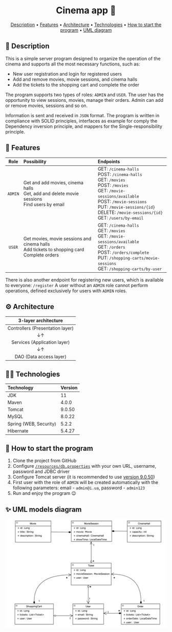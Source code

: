 <h1 align="center">
  Cinema app 🎥
</h1>

<p align="center">
  <a href="#-description">Description</a> •
  <a href="#-features">Features</a> •
  <a href="#-architecture">Architecture</a> •
  <a href="#-technologies">Technologies</a> •
  <a href="#-how-to-start-the-program">How to start the program</a> •
  <a href="#-uml-models-diagram">UML diagram</a>
</p>

## 📃 Description
This is a simple server program designed to organize the operation of the cinema and supports all the most necessary functions, such as:

* New user registration and login for registered users
* Add and remove movies, movie sessions, and cinema halls
* Add the tickets to the shopping cart and complete the order

The program supports two types of roles: `ADMIN` and `USER`.
The user has the opportunity to view sessions, movies, manage their orders.
Admin can add or remove movies, sessions and so on.

Information is sent and received in `JSON` format.
The program is written in compliance with SOLID principles, 
interfaces as example for comply the Dependency inversion principle, 
and mappers for the Single-responsibility principle.

## 🚀 Features
|  Role   | Possibility                                                                                      | Endpoints                                                                                                                                                                                                                                   |
|:-------:|:-------------------------------------------------------------------------------------------------|:--------------------------------------------------------------------------------------------------------------------------------------------------------------------------------------------------------------------------------------------|
| `ADMIN` | Get and add movies, cinema halls<br/>Get, add and delete movie sessions<br/>Find users by email  | GET: `/cinema-halls`<br/>POST: `/cinema-halls`<br/>GET: `/movies`<br/>POST: `/movies`<br/>GET: `/movie-sessions/available`<br/>POST: `/movie-sessions`<br/>PUT: `/movie-sessions/{id}`<br/>DELETE: `/movie-sessions/{id}`<br/>GET: `/users/by-email` |
| `USER`  | Get movies, movie sessions and cinema halls<br/>Add tickets to shopping card<br/>Complete orders | GET: `/cinema-halls`<br/>GET: `/movies`<br/>GET: `/movie-sessions/available`<br/>GET: `/orders`<br/>POST: `/orders/complete`<br/>PUT: `/shopping-carts/movie-sessions`<br/>GET: `/shopping-carts/by-user`                                          |

There is also another endpoint for registering new users, which is available to everyone: `/register`
A user without an `ADMIN` role cannot perform operations, defined exclusively for users with `ADMIN` roles.


## ⚙ Architecture
|       3-layer architecture       |
|:--------------------------------:|
| Controllers (Presentation layer) |
|                ↓↑                |
|   Services (Application layer)   |
|                ↓↑                |
|     DAO (Data access layer)      |

## 🧑‍💻 Technologies
| Technology             | Version |
|:-----------------------|:--------|
| JDK                    | 11      |
| Maven                  | 4.0.0   |
| Tomcat                 | 9.0.50  |
| MySQL                  | 8.0.22  |
| Spring (WEB, Security) | 5.2.2   |
| Hibernate              | 5.4.27  |

## 📎 How to start the program
1. Clone the project from GitHub
3. Configure [`/resources/db.properties`](https://github.com/pavlogook/cinema-app/blob/main/src/main/resources/db.properties#L2) with your own URL, username, password and JDBC driver
4. Configure Tomcat server (it is recommended to use [version 9.0.50](https://archive.apache.org/dist/tomcat/tomcat-9/v9.0.50/bin/))
5. First user with the role of `ADMIN` will be created automatically with the following parameters: email - `admin@i.ua`, password - `admin123`
6. Run and enjoy the program 😉

## ✨ UML models diagram
![UML diagram](img/uml.png)
